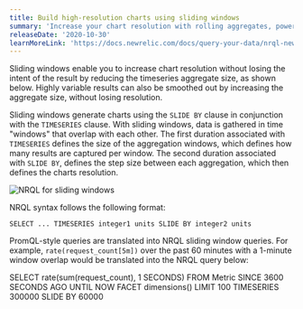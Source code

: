```yaml
---
title: Build high-resolution charts using sliding windows
summary: 'Increase your chart resolution with rolling aggregates, powered by sliding windows.'
releaseDate: '2020-10-30'
learnMoreLink: 'https://docs.newrelic.com/docs/query-your-data/nrql-new-relic-query-language/nrql-query-tutorials/create-smoother-charts-sliding-windows'
---
```


Sliding windows enable you to increase chart resolution without losing the intent of the result by reducing the timeseries aggregate size, as shown below. Highly variable results can also be smoothed out by increasing the aggregate size, without losing resolution.

Sliding windows generate charts using the `SLIDE BY` clause in conjunction with the `TIMESERIES` clause. With sliding windows, data is gathered in time "windows" that overlap with each other. The first duration associated with `TIMESERIES` defines the size of the aggregation windows, which defines how many results are captured per window. The second duration associated with `SLIDE BY`, defines the step size between each aggregation, which then defines the charts resolution.

![NRQL for sliding windows](src/images/SW1.gif "NRQL for sliding windows")

NRQL syntax follows the following format:

```
SELECT ... TIMESERIES integer1 units SLIDE BY integer2 units
```

PromQL-style queries are translated into NRQL sliding window queries. For example, `rate(request_count[5m])` over the past 60 minutes with a 1-minute window overlap would be translated into the NRQL query below:

SELECT rate(sum(request_count), 1 SECONDS) FROM Metric SINCE 3600 SECONDS AGO UNTIL NOW FACET dimensions() LIMIT 100 TIMESERIES 300000 SLIDE BY 60000
